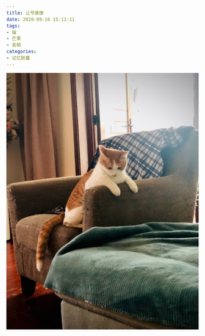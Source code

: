 ```yaml
---
title: 让爷康康
date: 2020-09-16 15:11:11
tags:
- 猫
- 芒果
- 卖萌
categories:
- 记忆胶囊
---
```

![](https://raw.githubusercontent.com/placenameday/mypic/master/20200916151207.jpeg)